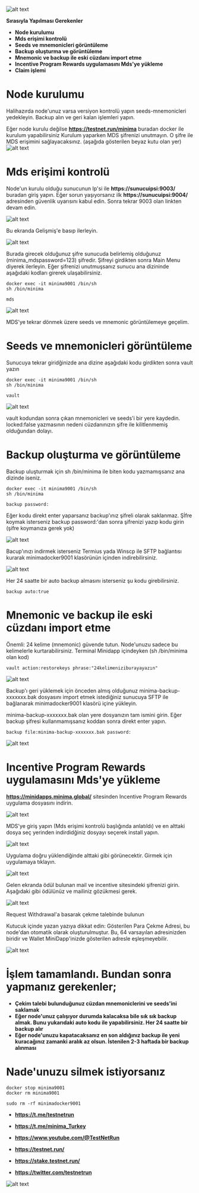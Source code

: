 ![alt text](https://i.hizliresim.com/9jcl1yr.png)


**Sırasıyla Yapılması Gerekenler**

- **Node kurulumu**
- **Mds erişimi kontrolü**
- **Seeds ve mnemonicleri görüntüleme**
- **Backup oluşturma ve görüntüleme**
- **Mnemonic ve backup ile eski cüzdanı import etme**
- **Incentive Program Rewards uygulamasını Mds'ye yükleme**
- **Claim işlemi**


# Node kurulumu

Halihazırda node'unuz varsa versiyon kontrolü yapın seeds-mnemonicleri yedekleyin. Backup alın ve geri kalan işlemleri yapın.

Eğer node kurulu değilse **https://testnet.run/minima** buradan docker ile kurulum yapabilirsiniz 
Kurulum yaparken MDS şifrenizi unutmayın. O şifre ile MDS erişimini sağlayacaksınız. (aşağıda gösterilen beyaz kutu olan yer)
![alt text](https://i.hizliresim.com/kn6vb78.png)

# Mds erişimi kontrolü

Node'un kurulu olduğu sunucunun Ip'si ile **https://sunucuipsi:9003/** buradan giriş yapın. Eğer sorun yaşıyorsanız ilk **https://sunucuipsi:9004/** adresinden güvenlik uyarısını kabul edin. Sonra tekrar 9003 olan linkten devam edin.

![alt text](https://i.hizliresim.com/4v8rx3x.png)

Bu ekranda Gelişmiş'e basıp ilerleyin.


![alt text](https://i.hizliresim.com/6hk9ftr.png)

Burada girecek olduğunuz şifre sunucuda belirlemiş olduğunuz (minima_mdspassword=123) şifredir. Şifreyi girdikten sonra Main Menu diyerek ilerleyin.
Eğer şifrenizi unutmuşsanız sunucu ana dizininde aşağıdaki kodları girerek ulaşabilirsiniz.
```
docker exec -it minima9001 /bin/sh
sh /bin/minima
```
```
mds
```
![alt text](https://i.hizliresim.com/nga8fvb.png)

MDS'ye tekrar dönmek üzere seeds ve mnemonic görüntülemeye geçelim.

# Seeds ve mnemonicleri görüntüleme

Sunucuya tekrar giridğinizde ana dizine aşağıdaki kodu girdikten sonra vault yazın

```
docker exec -it minima9001 /bin/sh
sh /bin/minima
```

```
vault
```
![alt text](https://i.hizliresim.com/iu7atyj.png)

vault kodundan sonra çıkan mnemonicleri ve seeds'i bir yere kaydedin. 
locked:false yazmasının nedeni cüzdanınızın şifre ile kilitlenmemiş olduğundan dolayı.


# Backup oluşturma ve görüntüleme

Backup uluşturmak için sh /bin/minima ile biten kodu yazmamışsanız ana dizinde iseniz.

```
docker exec -it minima9001 /bin/sh
sh /bin/minima
```

```
backup password: 
```
Eğer kodu direkt enter yaparsanız backup'ınız şifreli olarak saklanmaz. Şİfre koymak isterseniz backup password:'dan sonra şifrenizi yazıp kodu girin (şifre koymanıza gerek yok)

![alt text](https://i.hizliresim.com/gdhj95c.png)

Bacup'ınızı indirmek isterseniz Termius yada Winscp ile SFTP bağlantısı kurarak minimadocker9001 klasörünün içinden indirebilirsiniz.


![alt text](https://i.hizliresim.com/mrs30xa.png)

Her 24 saatte bir auto backup almasını isterseniz şu kodu girebilirsiniz.


```
backup auto:true 
```


# Mnemonic ve backup ile eski cüzdanı import etme

Önemli: 24 kelime (mnemonic) güvende tutun. Node'unuzu sadece bu kelimelerle kurtarabilirsiniz.
Terminal Minidapp içindeyken (sh /bin/minima olan kod)


```
vault action:restorekeys phrase:"24kelimeniziburayayazın"
```

![alt text](https://i.hizliresim.com/9255en0.png)

Backup'ı geri yüklemek için önceden almış olduğunuz minima-backup-xxxxxxx.bak dosyasını import etmek istediğiniz sunucuya SFTP ile bağlanarak minimadocker9001 klasörü içine yükleyin.

minima-backup-xxxxxxx.bak olan yere dosyanızın tam ismini girin. Eğer backup şifresi kullanmamışsanız koddan sonra direkt enter yapın.

```
backup file:minima-backup-xxxxxxx.bak password:
```

![alt text](https://i.hizliresim.com/k4squyu.png)


# Incentive Program Rewards uygulamasını Mds'ye yükleme

**https://minidapps.minima.global/** sitesinden Incentive Program Rewards uygulama dosyasını indirin.

![alt text](https://i.hizliresim.com/r6e52wr.png)

MDS'ye giriş yapın (Mds erişimi kontrolü başlığında anlatıldı) ve en alttaki dosya seç yerinden indirdidğiniz dosyayı seçerek install yapın.

![alt text](https://i.hizliresim.com/sluriqt.png)

Uygulama doğru yüklendiğinde alttaki gibi görünecektir. Girmek için uygulamaya tıklayın.


![alt text](https://i.hizliresim.com/lwc4mab.png)

Gelen ekranda ödül bulunan mail ve incentive sitesindeki şifrenizi girin. Aşağıdaki gibi ödülünüz ve mailiniz gözükmesi gerek.

![alt text](https://i.hizliresim.com/t4gkue9.png)

Request Withdrawal'a basarak çekme talebinde bulunun

Kutucuk içinde yazan yazıya dikkat edin: Gösterilen Para Çekme Adresi, bu node'dan otomatik olarak oluşturulmuştur. Bu, 64 varsayılan adresinizden biridir ve Wallet MiniDapp'inizde gösterilen adresle eşleşmeyebilir.

![alt text](https://i.hizliresim.com/g9z14ma.png)

# İşlem tamamlandı. Bundan sonra yapmanız gerekenler;

- **Çekim talebi bulunduğunuz cüzdan mnemoniclerini ve seeds'ini saklamak**
- **Eğer node'unuz çalışıyor durumda kalacaksa bile sık sık backup almak. Bunu yukarıdaki auto kodu ile yapabilirsiniz. Her 24 saatte bir backup alır**
- **Eğer node'unuzu kapatacaksanız en son aldığınız backup ile yeni kuracağınız zamanki aralık az olsun. İstenilen 2-3 haftada bir backup alınması**


# Nade'unuzu silmek istiyorsanız

```
docker stop minima9001
docker rm minima9001
```
```
sudo rm -rf minimadocker9001
```


- **https://t.me/testnetrun**

- **https://t.me/minima_Turkey**

- **https://www.youtube.com/@TestNetRun**

- **https://testnet.run/**

- **https://stake.testnet.run/**

- **https://twitter.com/testnetrun**

![alt text](https://i.hizliresim.com/qw3rv2w.png)






